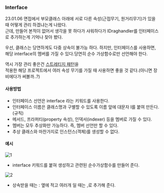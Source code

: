 ### Interface 
23.01.06 면접에서 부모클래스 아래에 서로 다른 속성(근접무기, 원거리무기)가 있을 때 어떻게 관리 하겠냐는게 나왔다.\
근데, 만들어 본적이 없어서 생각을 못 하다가 샤워하다가 IDraghandler를 인터페이스로 추가하는게 기억나 찾아 봤다.

우선, 클래스는 당연하게도 다중 상속이 불가능 하다. 하지만, 인터페이스를 사용하면, \
해당 interface의 멤버를 가질 수 있다.당연히 순수 가상함수로만 선언해야 한다.

역시 가장 관리 좋은건 [스트레티지 패턴](https://github.com/rokMkiaz/POOOO-Games-Test-retrospect)을 \
적용한 해당 프로젝트에서 여러 속성 무기를 가질 때 사용하면 좋을 것 같다.(아니면 장비에다가 써볼까..?)

#### 사용방법
- 인터페이스 선언은 interface 라는 키워드를 사용한다.
- 인터페이스 이름은 클래스명과 구별할 수 있도록 이름 앞에 대문자 I를 붙여 만든다.(규칙)
- 메서드, 프라퍼티(property 속성), 인덱서(indexer) 등을 멤버로 가질 수 있다.
- 멤버는 모두 추상화만 가능하다. 즉, 멤버 선언만 할 수 있다.
- 추상 클래스와 마찬가지로 인스턴스(객체)를 생성할 수 없다.

#### 예시
![1](https://user-images.githubusercontent.com/93506849/210957794-c28a02f2-50bc-4e6f-a301-01942ce93305.png)
- interface 키워드를 붙혀 생성하고 관련된 순수가상함수를 만들어 준다.

![2](https://user-images.githubusercontent.com/93506849/210957804-b6a35056-e30c-4371-969e-359eccfec8ef.png)
- 상속받을 때는 : 옆에 적고 여러개 일 때는 ,로 추가해 준다.

